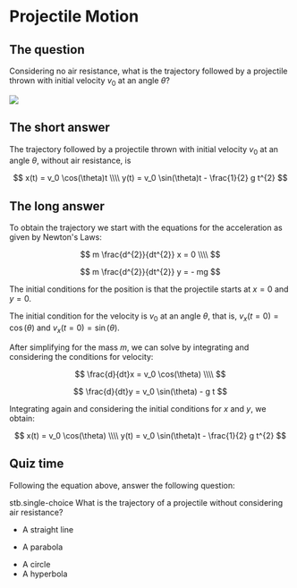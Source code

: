 # Projectile Motion

## The question

Considering no air resistance, what is the trajectory followed by a projectile thrown with initial velocity $v_0$ at an angle $\theta$?

![](https://github.com/sebastiandres/streamlit_happy_birds/blob/main/images/definition.png?raw=true)


## The short answer

The trajectory followed by a projectile thrown with initial velocity $v_0$ at an angle $\theta$, without air resistance, is

$$ 
x(t) = v_0 \cos(\theta)t \\\\
y(t) = v_0 \sin(\theta)t - \frac{1}{2} g t^{2}
$$

## The long answer

To obtain the trajectory we start with the equations for the acceleration as given by Newton's Laws:

$$  
m \frac{d^{2}}{dt^{2}} x = 0 \\\\
$$  

$$  
m \frac{d^{2}}{dt^{2}} y = - mg
$$


The initial conditions for the position is that the projectile starts at $x=0$ and $y=0$.

The initial condition for the velocity is $v_0$ at an angle $\theta$, that is, $v_x(t=0) = \cos(\theta)$ and $v_x(t=0) = \sin(\theta)$.


After simplifying for the mass $m$, we can solve by integrating and considering the conditions for velocity: 

$$  
\frac{d}{dt}x = v_0 \cos(\theta) \\\\
$$  

$$  
\frac{d}{dt}y = v_0 \sin(\theta) - g t
$$

Integrating again and considering the initial conditions for $x$ and $y$, we obtain:

$$  
x(t) = v_0 \cos(\theta) \\\\
y(t) = v_0 \sin(\theta)t - \frac{1}{2} g t^{2}
$$

## Quiz time

Following the equation above, answer the following question:


stb.single-choice
What is the trajectory of a projectile without considering air resistance?
- A straight line
+ A parabola
- A circle
- A hyperbola

